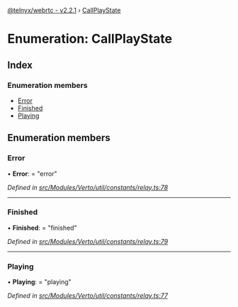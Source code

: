 [@telnyx/webrtc - v2.2.1](../README.md) › [CallPlayState](callplaystate.md)

# Enumeration: CallPlayState

## Index

### Enumeration members

* [Error](callplaystate.md#error)
* [Finished](callplaystate.md#finished)
* [Playing](callplaystate.md#playing)

## Enumeration members

###  Error

• **Error**: = "error"

*Defined in [src/Modules/Verto/util/constants/relay.ts:78](https://github.com/team-telnyx/webrtc/blob/8cdca06/packages/js/src/Modules/Verto/util/constants/relay.ts#L78)*

___

###  Finished

• **Finished**: = "finished"

*Defined in [src/Modules/Verto/util/constants/relay.ts:79](https://github.com/team-telnyx/webrtc/blob/8cdca06/packages/js/src/Modules/Verto/util/constants/relay.ts#L79)*

___

###  Playing

• **Playing**: = "playing"

*Defined in [src/Modules/Verto/util/constants/relay.ts:77](https://github.com/team-telnyx/webrtc/blob/8cdca06/packages/js/src/Modules/Verto/util/constants/relay.ts#L77)*
